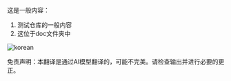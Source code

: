 这是一般内容：
1. 测试仓库的一般内容
2. 这位于doc文件夹中

![korean](./translated_images/korean.d07fb6d9c66ed304c83ca947a00db31331d0321abb9d15a28504b004635a01c3.zh.png)


免责声明：本翻译是通过AI模型翻译的，可能不完美。请检查输出并进行必要的更正。